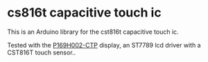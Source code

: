 # cs816t capacitive touch ic

This is an Arduino library for the cst816t capacitive touch ic.

Tested with the [P169H002-CTP](https://www.google.com/search?q=P169H002-CTP) display, an ST7789 lcd driver with a CST816T touch sensor..